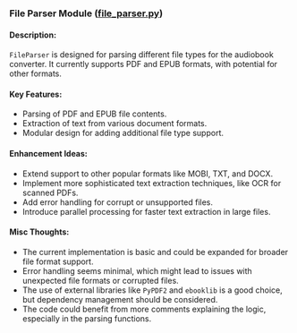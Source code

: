 ### File Parser Module ([file_parser.py](https://github.com/swiftraccoon/tts-el-audiobook/blob/main/tts_el_audiobook/file_parser.py))

#### Description:
`FileParser` is designed for parsing different file types for the audiobook converter. It currently supports PDF and EPUB formats, with potential for other formats.

#### Key Features:
- Parsing of PDF and EPUB file contents.
- Extraction of text from various document formats.
- Modular design for adding additional file type support.

#### Enhancement Ideas:
- Extend support to other popular formats like MOBI, TXT, and DOCX.
- Implement more sophisticated text extraction techniques, like OCR for scanned PDFs.
- Add error handling for corrupt or unsupported files.
- Introduce parallel processing for faster text extraction in large files.

#### Misc Thoughts:
- The current implementation is basic and could be expanded for broader file format support.
- Error handling seems minimal, which might lead to issues with unexpected file formats or corrupted files.
- The use of external libraries like `PyPDF2` and `ebooklib` is a good choice, but dependency management should be considered.
- The code could benefit from more comments explaining the logic, especially in the parsing functions.